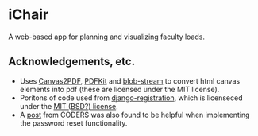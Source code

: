 # iChair

A web-based app for planning and visualizing faculty loads.

## Acknowledgements, etc.
- Uses [Canvas2PDF](https://github.com/joshua-gould/canvas2pdf/), [PDFKit](http://pdfkit.org/) and [blob-stream](https://github.com/devongovett/blob-stream/) 
to convert html canvas elements into pdf (these are licensed under the MIT license).
- Poritons of code used from [django-registration](https://github.com/macropin/django-registration/), which is licenseced under the [MIT (BSD?) license]( https://github.com/macropin/django-registration/).
- A [post](https://ordinarycoders.com/blog/article/django-password-reset) from <ORDINARY>CODERS was also found to be helpful when implementing the password reset functionality.
